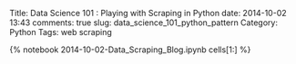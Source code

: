 Title: Data Science 101 : Playing with Scraping in Python
date:  2014-10-02 13:43
comments: true
slug: data_science_101_python_pattern
Category: Python
Tags: web scraping

{% notebook 2014-10-02-Data_Scraping_Blog.ipynb cells[1:] %}

<script src="//z-na.amazon-adsystem.com/widgets/onejs?MarketPlace=US&adInstanceId=c4ca54df-6d53-4362-92c0-13cb9977639e"></script>
